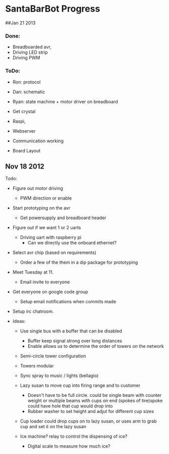 # SantaBarBot Progress 

##Jan 21 2013
	
### Done:
- Breadboarded avr,
- Driving LED strip
- Driving PWM

### ToDo:
- Ron: protocol
- Dan: schematic
- Ryan: state machine + motor driver on breadboard


- Get crystal
- Raspi,
- Webserver
- Communication working
- Board Layout

## Nov 18 2012

Todo:
- Figure out motor driving
	- PWM direction or enable
- Start prototyping on the avr
	- Get powersupply and breadboard header
- Figure out if we want 1 or 2 uarts
	- Driving uart with raspberry pi
		- Can we directly use the onboard ethernet?
- Select avr chip (based on requirements)
	- Order a few of the them in a dip package for prototyping
- Meet Tuesday at 11.
	- Email invite to everyone
		
- Get everyone on google code group
	- Setup email notifications when commits made

- Setup irc chatroom.

- Ideas:
	
	- Use single bus with a buffer that can be disabled
		- Buffer keep signal strong over long distances
		- Enable allows us to determine the order of towers on the network
	- Semi-circle tower configuration
	- Towers modular
	- Sync spray to music / lights (bellagio)
	- Lazy susan to move cup into firing range and to customer
		- Doesn't have to be full circle. could be single beam with counter weight or multiple beams with cups on end (spokes of tire)spoke could have hole that cup would drop into
		- Rubber washer to set height and adjut for different cup sizes
	- Cup loader could drop cups on to lazy susan, or uses arm to grab cup and set it on the lazy susan
	
	- Ice machine? relay to control the dispensing of ice?
		- Digital scale to measure how much ice?
		
	
	

